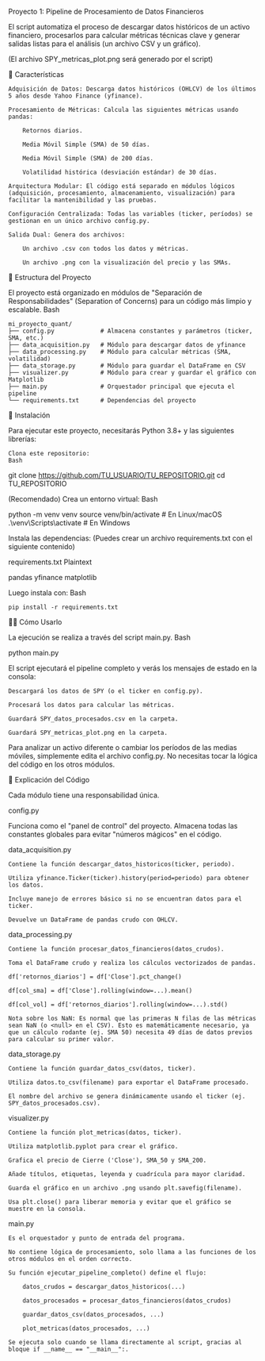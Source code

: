 Proyecto 1: Pipeline de Procesamiento de Datos Financieros

El script automatiza el proceso de descargar datos históricos de un activo financiero, procesarlos para calcular métricas técnicas clave y generar salidas listas para el análisis (un archivo CSV y un gráfico).

(El archivo SPY_metricas_plot.png será generado por el script)

🚀 Características

    Adquisición de Datos: Descarga datos históricos (OHLCV) de los últimos 5 años desde Yahoo Finance (yfinance).

    Procesamiento de Métricas: Calcula las siguientes métricas usando pandas:

        Retornos diarios.

        Media Móvil Simple (SMA) de 50 días.

        Media Móvil Simple (SMA) de 200 días.

        Volatilidad histórica (desviación estándar) de 30 días.

    Arquitectura Modular: El código está separado en módulos lógicos (adquisición, procesamiento, almacenamiento, visualización) para facilitar la mantenibilidad y las pruebas.

    Configuración Centralizada: Todas las variables (ticker, períodos) se gestionan en un único archivo config.py.

    Salida Dual: Genera dos archivos:

        Un archivo .csv con todos los datos y métricas.

        Un archivo .png con la visualización del precio y las SMAs.

📂 Estructura del Proyecto

El proyecto está organizado en módulos de "Separación de Responsabilidades" (Separation of Concerns) para un código más limpio y escalable.
Bash

```
mi_proyecto_quant/
├── config.py             # Almacena constantes y parámetros (ticker, SMA, etc.)
├── data_acquisition.py   # Módulo para descargar datos de yfinance
├── data_processing.py    # Módulo para calcular métricas (SMA, volatilidad)
├── data_storage.py       # Módulo para guardar el DataFrame en CSV
├── visualizer.py         # Módulo para crear y guardar el gráfico con Matplotlib
├── main.py               # Orquestador principal que ejecuta el pipeline
└── requirements.txt      # Dependencias del proyecto
```

🔧 Instalación

Para ejecutar este proyecto, necesitarás Python 3.8+ y las siguientes librerías:

    Clona este repositorio:
    Bash

git clone https://github.com/TU_USUARIO/TU_REPOSITORIO.git
cd TU_REPOSITORIO

(Recomendado) Crea un entorno virtual:
Bash

python -m venv venv
source venv/bin/activate   # En Linux/macOS
.\venv\Scripts\activate    # En Windows

Instala las dependencias: (Puedes crear un archivo requirements.txt con el siguiente contenido)

requirements.txt
Plaintext

pandas
yfinance
matplotlib

Luego instala con:
Bash

    pip install -r requirements.txt

🏃‍♂️ Cómo Usarlo

La ejecución se realiza a través del script main.py.
Bash

python main.py

El script ejecutará el pipeline completo y verás los mensajes de estado en la consola:

    Descargará los datos de SPY (o el ticker en config.py).

    Procesará los datos para calcular las métricas.

    Guardará SPY_datos_procesados.csv en la carpeta.

    Guardará SPY_metricas_plot.png en la carpeta.

Para analizar un activo diferente o cambiar los períodos de las medias móviles, simplemente edita el archivo config.py. No necesitas tocar la lógica del código en los otros módulos.

🔬 Explicación del Código

Cada módulo tiene una responsabilidad única.

config.py

Funciona como el "panel de control" del proyecto. Almacena todas las constantes globales para evitar "números mágicos" en el código.

data_acquisition.py

    Contiene la función descargar_datos_historicos(ticker, periodo).

    Utiliza yfinance.Ticker(ticker).history(period=periodo) para obtener los datos.

    Incluye manejo de errores básico si no se encuentran datos para el ticker.

    Devuelve un DataFrame de pandas crudo con OHLCV.

data_processing.py

    Contiene la función procesar_datos_financieros(datos_crudos).

    Toma el DataFrame crudo y realiza los cálculos vectorizados de pandas.

    df['retornos_diarios'] = df['Close'].pct_change()

    df[col_sma] = df['Close'].rolling(window=...).mean()

    df[col_vol] = df['retornos_diarios'].rolling(window=...).std()

    Nota sobre los NaN: Es normal que las primeras N filas de las métricas sean NaN (o <null> en el CSV). Esto es matemáticamente necesario, ya que un cálculo rodante (ej. SMA 50) necesita 49 días de datos previos para calcular su primer valor.

data_storage.py

    Contiene la función guardar_datos_csv(datos, ticker).

    Utiliza datos.to_csv(filename) para exportar el DataFrame procesado.

    El nombre del archivo se genera dinámicamente usando el ticker (ej. SPY_datos_procesados.csv).

visualizer.py

    Contiene la función plot_metricas(datos, ticker).

    Utiliza matplotlib.pyplot para crear el gráfico.

    Grafica el precio de Cierre ('Close'), SMA_50 y SMA_200.

    Añade títulos, etiquetas, leyenda y cuadrícula para mayor claridad.

    Guarda el gráfico en un archivo .png usando plt.savefig(filename).

    Usa plt.close() para liberar memoria y evitar que el gráfico se muestre en la consola.

main.py

    Es el orquestador y punto de entrada del programa.

    No contiene lógica de procesamiento, solo llama a las funciones de los otros módulos en el orden correcto.

    Su función ejecutar_pipeline_completo() define el flujo:

        datos_crudos = descargar_datos_historicos(...)

        datos_procesados = procesar_datos_financieros(datos_crudos)

        guardar_datos_csv(datos_procesados, ...)

        plot_metricas(datos_procesados, ...)

    Se ejecuta solo cuando se llama directamente al script, gracias al bloque if __name__ == "__main__":.